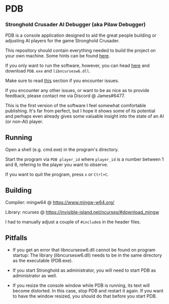# PDB
### Stronghold Crusader AI Debugger (aka Pilaw Debugger)

PDB is a console application designed to aid the great people building or adjusting AI players for the game Stronghold Crusader.

This repository should contain everything needed to build the project on your own machine. Some hints can be found [here](#build).

If you only want to run the software, however, you can head <a href="cmake-build-release" download target="_blank">here</a> and download `PDB.exe` and `libncursesw6.dll`.

Make sure to read [this](#issues) section if you encounter issues.

If you encounter any other issues, or want to be as nice as to provide feedback, please contact me via Discord @ James#6477.

This is the first version of the software I feel somewhat comfortable publishing. It's far from perfect, but I hope it shows some of its potential and perhaps even already gives some valuable insight into the state of an AI (or non-AI) player.


## Running

Open a shell (e.g. cmd.exe) in the program's directory.

Start the program via `PDB player_id` where `player_id` is a number between 1 and 8, refering to the player you want to observe.

If you want to quit the program, press `x` or `Ctrl+C`.


## <a id="build"></a> Building

Compiler: mingw64 @ https://www.mingw-w64.org/

Library: ncurses @ https://invisible-island.net/ncurses/#download_mingw

I had to manually adjust a couple of `#include`s in the header files.


## <a id="issues"></a> Pitfalls

- If you get an error that libncursesw6.dll cannot be found on program startup: The library (libncursesw6.dll) needs to be in the same directory as the executable (PDB.exe).

- If you start Stronghold as administrator, you will need to start PDB as administrator as well.

- If you resize the console window while PDB is running, its text will become distorted. In this case, stop PDB and restart it again. If you want to have the window resized, you should do that before you start PDB.
